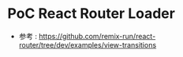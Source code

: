# PoC React Router Loader

- 参考 : <https://github.com/remix-run/react-router/tree/dev/examples/view-transitions>
